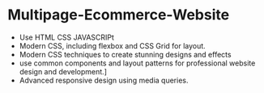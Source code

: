 # Multipage-Ecommerce-Website
 - Use HTML CSS JAVASCRIPt 
 - Modern CSS, including flexbox and CSS Grid for layout.
- Modern CSS techniques to create stunning designs and effects
-  use common components and layout patterns for professional website design and development.]
- Advanced responsive design using media queries.
